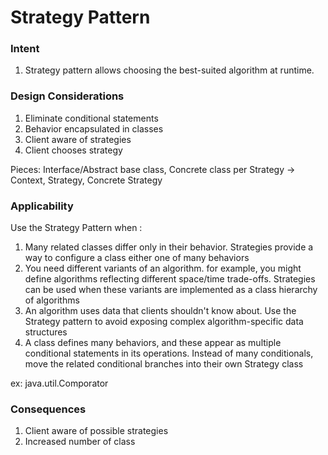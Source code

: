 # Strategy Pattern

### Intent

1. Strategy pattern allows choosing the best-suited algorithm at runtime.

### Design Considerations

1. Eliminate conditional statements
1. Behavior encapsulated in classes
1. Client aware of strategies
1. Client chooses strategy

Pieces: Interface/Abstract base class, Concrete class per Strategy -> Context, Strategy, Concrete Strategy

### Applicability

Use the Strategy Pattern when :

1. Many related classes differ only in their behavior. Strategies provide a way to configure a class either one of many behaviors
1. You need different variants of an algorithm. for example, you might define algorithms reflecting different space/time trade-offs. Strategies can be used when these variants are implemented as a class hierarchy of algorithms
1. An algorithm uses data that clients shouldn't know about. Use the Strategy pattern to avoid exposing complex algorithm-specific data structures
1. A class defines many behaviors, and these appear as multiple conditional statements in its operations. Instead of many conditionals, move the related conditional branches into their own Strategy class

ex: java.util.Comporator

### Consequences

1. Client aware of possible strategies
1. Increased number of class
